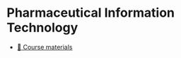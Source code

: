 # Pharmaceutical Information Technology

- [📂 Course materials](https://uphcmeduvn-my.sharepoint.com/:f:/g/personal/tuannla_d2011_uphcm_edu_vn/EtEr7hy4MktNjJMywS1tGccBV3etUQH0V9gZcPp237taJA?e=Y6w4R0)
